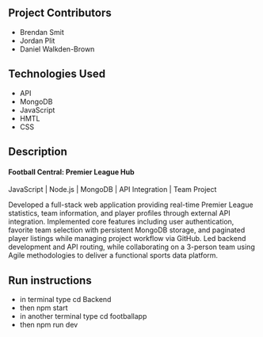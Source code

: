 ## Project Contributors
- Brendan Smit
- Jordan Plit
- Daniel Walkden-Brown

## Technologies Used
  - API
  - MongoDB
  - JavaScript
  - HMTL
  - CSS

## Description
#### Football Central: Premier League Hub
JavaScript | Node.js | MongoDB | API Integration | Team Project

Developed a full-stack web application providing real-time Premier League statistics, team information, and player profiles through external API integration. Implemented core features including user authentication, favorite team selection with persistent MongoDB storage, and paginated player listings while managing project workflow via GitHub. Led backend development and API routing, while collaborating on a 3-person team using Agile methodologies to deliver a functional sports data platform.

## Run instructions
- in terminal type cd Backend
- then npm start
- in another terminal type cd footballapp
- then npm run dev
